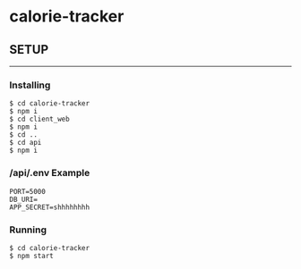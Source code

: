 # calorie-tracker


## SETUP
---
### Installing
```shell
$ cd calorie-tracker
$ npm i
$ cd client_web
$ npm i
$ cd ..
$ cd api
$ npm i
```
### /api/.env Example
```shell
PORT=5000
DB_URI=
APP_SECRET=shhhhhhhh
```

### Running
```shell
$ cd calorie-tracker
$ npm start
``` 

<br />


